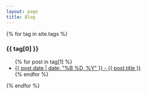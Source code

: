 ```yaml
---
layout: page
title: Blog
---
```


{% for tag in site.tags %}
  <h3>{{ tag[0] }}</h3>
  <ul>
    {% for post in tag[1] %}
      <li><a href="{{ post.url }}">{{ post.date | date: "%B %D, %Y" }} - {{ post.title }}</a></li>
    {% endfor %}
  </ul>
{% endfor %}
